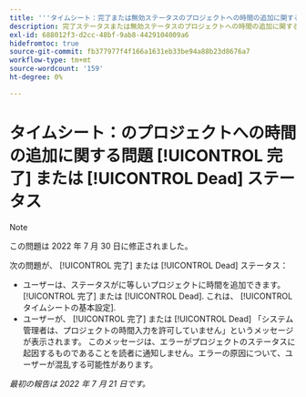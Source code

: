```yaml
---
title: '''タイムシート：完了または無効ステータスのプロジェクトへの時間の追加に関する問題'
description: 完了ステータスまたは無効ステータスのプロジェクトへの時間の追加に関する様々な問題が報告されました。
exl-id: 688012f3-d2cc-48bf-9ab8-4429104009a6
hidefromtoc: true
source-git-commit: fb377977f4f166a1631eb33be94a88b23d8676a7
workflow-type: tm+mt
source-wordcount: '159'
ht-degree: 0%

---
```


# タイムシート：のプロジェクトへの時間の追加に関する問題 [!UICONTROL 完了] または [!UICONTROL Dead] ステータス

>[!NOTE]
>
>この問題は 2022 年 7 月 30 日に修正されました。

次の問題が、 [!UICONTROL 完了] または [!UICONTROL Dead] ステータス：

* ユーザーは、ステータスがに等しいプロジェクトに時間を追加できます。 [!UICONTROL 完了] または [!UICONTROL Dead]. これは、 [!UICONTROL タイムシートの基本設定].
* ユーザーが、 [!UICONTROL 完了] または [!UICONTROL Dead] 「システム管理者は、プロジェクトの時間入力を許可していません」というメッセージが表示されます。 このメッセージは、エラーがプロジェクトのステータスに起因するものであることを読者に通知しません。エラーの原因について、ユーザーが混乱する可能性があります。

_最初の報告は 2022 年 7 月 21 日です。_
